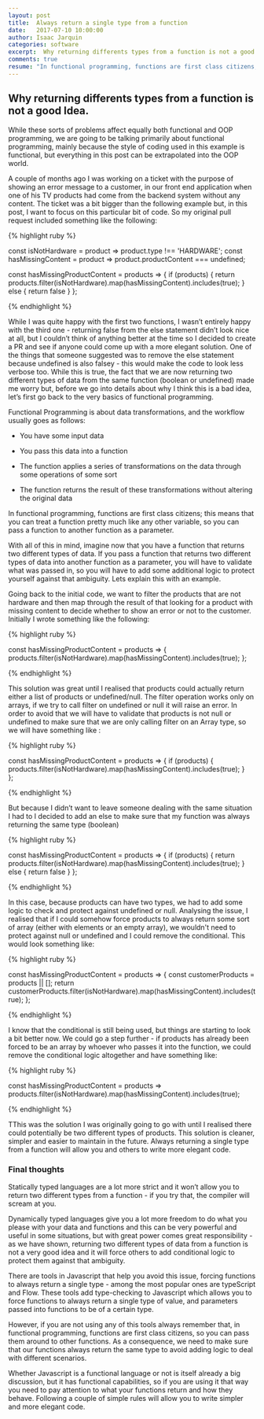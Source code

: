```yaml
---
layout: post
title:  Always return a single type from a function
date:   2017-07-10 10:00:00
author: Isaac Jarquin
categories: software
excerpt:  Why returning differents types from a function is not a good Idea.
comments: true
resume: "In functional programming, functions are first class citizens, this means that you can treat a function pretty much like any other variable, so you can pass a function to another function as a parameter."
---
```


## Why returning differents types from a function is not a good Idea.

While these sorts of problems affect equally both functional and OOP programming, we are going to be talking primarily about functional programming, mainly because the style of coding used in this example is functional, but everything in this post can be extrapolated into the OOP world.

A couple of months ago I was working on a ticket with the purpose of showing an error message to a customer, in our front end application when one of his TV products had come from the backend system without any content. The ticket was a bit bigger than the following example but, in this post, I want to focus on this particular bit of code. So my original pull request included something like the following:

{% highlight ruby %}

const isNotHardware = product => product.type !== 'HARDWARE';
const hasMissingContent = product => product.productContent === undefined;

const hasMissingProductContent = products => {
  if (products) {
    return products.filter(isNotHardware).map(hasMissingContent).includes(true);
  }  else {
    return false
  }
};

{% endhighlight %}


While I was quite happy with the first two functions, I wasn’t entirely happy with the third one - returning false from the else statement didn’t look nice at all, but I couldn’t think of anything better at the time so I decided to create a PR and see if anyone could come up with a more elegant solution. One of the things that someone suggested was to remove the else statement because undefined is also falsey - this would make the code to look less verbose too. While this is true, the fact that we are now returning two different types of data from the same function (boolean or undefined) made me worry but, before we go into details about why I think this is a bad idea, let’s first go back to the very basics of functional programming.

Functional Programming is about data transformations, and the workflow usually goes as follows:

*  You have some input data

*  You pass this data into a function

*  The function applies a series of transformations on the data through some operations of some sort

*  The function returns the result of these transformations without altering the original data


In functional programming, functions are first class citizens; this means that you can treat a function pretty much like any other variable, so you can pass a function to another function as a parameter.

With all of this in mind, imagine now that you have a function that returns two different types of data. If you pass a function that returns two different types of data into another function as a parameter, you will have to validate what was passed in, so you will have to add some additional logic to protect yourself against that ambiguity. Lets explain this with an example.

Going back to the initial code, we want to filter the products that are not hardware and then map through the result of that looking for a product with missing content to decide whether to show an error or not to the customer. Initially I wrote something like the following:

{% highlight ruby %}

const hasMissingProductContent = products => {
    products.filter(isNotHardware).map(hasMissingContent).includes(true);
};

{% endhighlight %}


This solution was great until I realised that products could actually return either a list of products or undefined/null. The filter operation works only on arrays, if we try to call filter on undefined or null it will raise an error. In order to avoid that we will have to validate that products is not null or undefined to make sure that we are only calling filter on an Array type, so we will have something like :


{% highlight ruby %}

const hasMissingProductContent = products => {
  if (products) {
    products.filter(isNotHardware).map(hasMissingContent).includes(true);
  }  
};

{% endhighlight %}

But because I didn’t want to leave someone dealing with the same situation I had to I decided to add an else to make sure that my function was always returning the same type (boolean)

{% highlight ruby %}

const hasMissingProductContent = products => {
  if (products) {
    return products.filter(isNotHardware).map(hasMissingContent).includes(true);
  }  else {
    return false
  }
};

{% endhighlight %}

In this case, because products can have two types, we had to add some logic to check and protect against undefined or null. Analysing the issue, I realised that if I could somehow force products to always return some sort of array (either with elements or an empty array), we wouldn't need to protect against null or undefined and I could remove the conditional. This would look something like:

{% highlight ruby %}

const hasMissingProductContent = products => {
    const customerProducts = products || [];
    return customerProducts.filter(isNotHardware).map(hasMissingContent).includes(true);
};

{% endhighlight %}

I know that the conditional is still being used, but things are starting to look a bit better now. We could go a step further - if products has already been forced to be an array by whoever who passes it into the function, we could remove the conditional logic altogether and have something like:

{% highlight ruby %}

const hasMissingProductContent = products => products.filter(isNotHardware).map(hasMissingContent).includes(true);

{% endhighlight %}

TThis was the solution I was originally going to go with until I realised there could potentially be two different types of products. This solution is cleaner, simpler and easier to maintain in the future. Always returning a single type from a function will allow you and others to write more elegant code.

### Final thoughts

Statically typed languages are a lot more strict and it won’t allow you to return two different types from a function - if you try that, the compiler will scream at you.

Dynamically typed languages give you a lot more freedom to do what you please with your data and functions and this can be very powerful and useful in some situations, but with great power comes great responsibility - as we have shown, returning two different types of data from a function is not a very good idea and it will force others to add conditional logic to protect them against that ambiguity.

There are tools in Javascript that help you avoid this issue, forcing functions to always return a single type - among the most popular ones are typeScript and Flow. These tools add type-checking to Javascript which allows you to force functions to always return a single type of value, and parameters passed into functions to be of a certain type.

However, if you are not using any of this tools always remember that, in functional programming, functions are first class citizens, so you can pass them around to other functions. As a consequence, we need to make sure that our functions always return the same type to avoid adding logic to deal with different scenarios.

Whether Javascript is a functional language or not is itself already a big discussion, but it has functional capabilities, so if you are using it that way you need to pay attention to what your functions return and how they behave. Following a couple of simple rules will allow you to write simpler and more elegant code.

